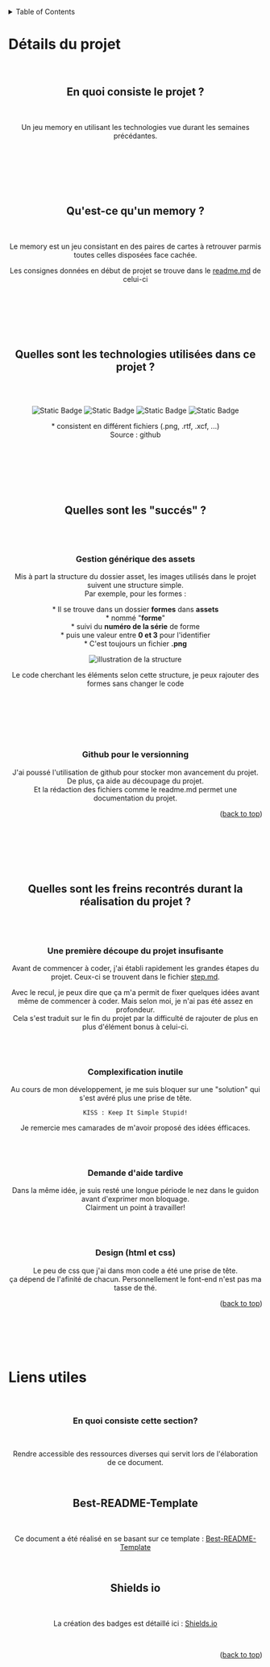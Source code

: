 <a name="document-top"></a>

<!-- TABLE OF CONTENTS -->
<details>
  <summary>Table of Contents</summary>
  <ol>
    <li><a href="#Détails-du-projet">Détail du projet</a></li>
    <li><a href="#liens-utiles">Liens utiles</a></li>
  </ol>
</details>

# Détails du projet

<br>
<h2 align="center">En quoi consiste le projet ?</h2>
<br>
<p align="center">Un jeu memory en utilisant les technologies vue durant les semaines précédantes.</p>

<br><br><br><br><br>

<h2 align="center">Qu'est-ce qu'un memory ?</h2>
<br>
<p align="center">Le memory est un jeu consistant en des paires de cartes à retrouver parmis toutes celles disposées face cachée.</p>
<p align="center">Les consignes données en début de projet se trouve dans le <a href="https://github.com/RobinPecheurTechnobel/MemoryJs/blob/main/README.md">readme.md</a> de celui-ci</p>

<br><br><br><br><br>

<h2 align="center">Quelles sont les technologies utilisées dans ce projet ?</h2>

<br>

<div align="center">
<br>

![Static Badge](https://img.shields.io/badge/Javascript-74.6%25-yellow)
![Static Badge](https://img.shields.io/badge/Html-12.8%25-orange)
![Static Badge](https://img.shields.io/badge/Css-9.4%25-purple)
![Static Badge](https://img.shields.io/badge/Other*-3.2%25-lightgrey)

<p>* consistent en différent fichiers (.png, .rtf, .xcf, ...)<br>
Source : github</p>
</div>

<br><br><br><br><br>

<h2 align="center">Quelles sont les "succés" ?</h2>

<br><br>

<div align="center">
<h3><strong>Gestion générique des assets</strong></h3>
<p>Mis à part la structure du dossier asset, les images utilisés dans le projet suivent une structure simple.<br>
Par exemple, pour les formes :<br></p>
<p>* Il se trouve dans un dossier <b>formes</b> dans <b>assets</b><br>
* nommé "<b>forme</b>"<br>
* suivi du <b>numéro de la série</b> de forme<br>
* puis une valeur entre <b>0 et 3</b> pour l'identifier<br>
* C'est toujours un fichier <b>.png</b></p>

![illustration de la structure](https://raw.githubusercontent.com/RobinPecheurTechnobel/MemoryJs/main/assets/formes/formePr%C3%A9sentation.gif?token=GHSAT0AAAAAACEF3QSMF53L2UGUZ7W34EXWZFHYQGQ)

<p>Le code cherchant les éléments selon cette structure, je peux rajouter des formes sans changer le code<p>
</div>

<br><br><br><br><br>

<div align="center">
<h3><strong>Github pour le versionning</strong></h3>
<p>J'ai poussé l'utilisation de github pour stocker mon avancement du projet.<br>
De plus, ça aide au découpage du projet.<br>
Et la rédaction des fichiers comme le readme.md permet une documentation du projet.</p>
</div>

<p align="right">(<a href="#document-top">back to top</a>)</p>

<br><br><br><br><br>

<h2 align="center">Quelles sont les freins recontrés durant la réalisation du projet ?</h2>

<br><br>

<div align="center">
<h3><strong>Une première découpe du projet insufisante</strong></h3>
<p>Avant de commencer à coder, j'ai établi rapidement les grandes étapes du projet. Ceux-ci se trouvent dans le fichier <a href="https://github.com/RobinPecheurTechnobel/MemoryJs/blob/main/step.md">step.md</a>.</p>
<p>Avec le recul, je peux dire que ça m'a permit de fixer quelques idées avant même de commencer à coder. Mais selon moi, je n'ai pas été assez en profondeur.<br>
Cela s'est traduit sur le fin du projet par la difficulté de rajouter de plus en plus d'élément bonus à celui-ci.</p>
</div>

<br><br>

<div align="center">
<h3><strong>Complexification inutile</strong></h3>
<p>Au cours de mon développement, je me suis bloquer sur une "solution" qui s'est avéré plus une prise de tête.<br>

`KISS : Keep It Simple Stupid!` <br>

Je remercie mes camarades de m'avoir proposé des idées éfficaces.<br>

</p>
</div>

<br><br>

<div align="center">
<h3><strong>Demande d'aide tardive</strong></h3>
<p>Dans la même idée, je suis resté une longue période le nez dans le guidon avant d'exprimer mon bloquage.<br>
Clairment un point à travailler!
</p>
</div>

<br><br>

<div align="center">
<h3><strong>Design (html et css)</strong></h3>
<p>Le peu de css que j'ai dans mon code a été une prise de tête.<br>
ça dépend de l'afinité de chacun. Personnellement le font-end n'est pas ma tasse de thé.
</p>
</div>
<p align="right">(<a href="#document-top">back to top</a>)</p>

<br><br><br><br>

# Liens utiles

<br>
<h3 align="center">En quoi consiste cette section?</h3>
<br>
<p align="center">Rendre accessible des ressources diverses qui servit lors de l'élaboration de ce document.</p>

<br>
<h2 align="center">Best-README-Template</h2>
<br>
<p  align="center">Ce document a été réalisé en se basant sur ce template : <a href="https://github.com/othneildrew/Best-README-Template">Best-README-Template</a></p>
<br>
<h2 align="center">Shields io</h2>
<br>
<p  align="center">La création des badges est détaillé ici : <a href="https://shields.io/">Shields.io</a></p>
<br>
<p align="right">(<a href="#document-top">back to top</a>)</p>

[js-shield]: https://img.shields.io/badge/Javascript
[js-url]: https://github.com/RobinPecheurTechnobel/MemoryJs/search?l=javascript

